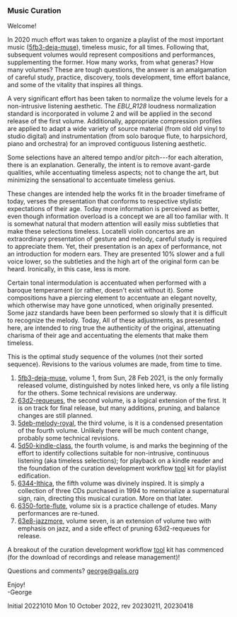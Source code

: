 ### Music Curation

Welcome!

In 2020 much effort was taken to organize a playlist of the most important music
([5fb3-deja-muse](https://github.com/georgalis/pub/blob/master/know/music/5fb3-deja-muse.md#a-2020-musical-playlist-5fb3-deja-muse)),
timeless music, for all times. Following that, subsequent volumes would represent compositions and
performances, supplementing the former. How many works, from what generas? How many volumes? These
are tough questions, the answer is an amalgamation of careful study, practice, discovery, tools
development, time effort balance, and some of the vitality that inspires all things.

A very significant effort has been taken to normalize the volume levels for a non-intrusive
listening aesthetic. The _EBU_R128_ loudness normalization standard is incorporated in volume 2 and
will be applied in the second release of the first volume. Additionally, appropriate compression
profiles are applied to adapt a wide variety of source material (from old old vinyl to studio
digital) and instrumentation (from solo baroque flute, to harpsichord, piano and orchestra) for an
improved contiguous listening aesthetic.

Some selections have an altered tempo and/or pitch---for each alteration, there is an
explanation. Generally, the intent is to remove avant-garde qualities, while accentuating timeless
aspects; not to change the art, but minimizing the sensational to accentuate timeless genius.

These changes are intended help the works fit in the broader timeframe of today, verses the
presentation that conforms to respective stylistic expectations of their age. Today more
information is perceived as better, even though information overload is a concept we are all too
familiar with. It is somewhat natural that modern attention will easily miss subtleties that make
these selections timeless. Locatelli violin concertos are an extraordinary presentation of gesture
and melody, careful study is required to appreciate them.  Yet, their presentation is an apex of
performance, not an introduction for modern ears. They are presented 10% slower and a full voice
lower, so the subtleties and the high art of the original form can be heard. Ironically, in this
case, less is more.

Certain tonal intermodulation is accentuated when performed with a baroque temperament (or rather,
doesn't exist without it).  Some compositions have a piercing element to accentuate an elegant
novelty, which otherwise may have gone unnoticed, when originally presented. Some jazz standards
have been been performed so slowly that it is difficult to recognize the melody. Today, All of
these adjustments, as presented here, are intended to ring true the authenticity of the original,
attenuating charisma of their age and accentuating the elements that make them timeless.

This is the optimal study sequence of the volumes (not their sorted sequence). Revisions to the
various volumes are made, from time to time.

1. [5fb3-deja-muse](https://github.com/georgalis/pub/blob/master/know/music/5fb3-deja-muse.md), volume 1, from Sun, 28 Feb 2021, is the only formally released volume, distinguished by notes linked here, vs only a file listing for the others. Some technical revisions are underway.
1. [63d2-requeues](https://github.com/georgalis/pub/blob/master/know/music/63d2-requeues.list), the second volume, is a logical extension of the first. It is on track for final release, but many additions, pruning, and balance changes are still planned.
1. [5deb-melody-royal](https://github.com/georgalis/pub/blob/master/know/music/5deb-melody-royal.list), the third volume, is it is a condensed presentation of the fourth volume. Unlikely there will be much content change, probably some technical revisions.
1. [5d50-kindle-class](https://github.com/georgalis/pub/blob/master/know/music/5d50-kindle-class.list), the fourth volume, is and marks the beginning of the effort to identify collections suitable for non-intrusive, continuous listening (aka timeless selections); for playback on a kindle reader and the foundation of the curation development workflow [tool](https://github.com/georgalis/pub/blob/master/know/music/tool.md) kit for playlist edification.
1. [6344-Ithica](https://github.com/georgalis/pub/blob/master/know/music/6344-Ithica.list), the fifth volume was divinely inspired. It is simply a collection of three CDs purchased in 1994 to memorialize a supernatural sign, rain, directing this musical curation. More on that later.
1. [6350-forte-flute](https://github.com/georgalis/pub/blob/master/know/music/6350-forte-flute.md), volume six is a practice challenge of etudes. Many performances are re-tuned.
1. [63e8-jazzmore](https://github.com/georgalis/pub/blob/master/know/music/63e8-jazzmore.list), volume seven, is an extension of volume two with emphasis on jazz, and a side effect of pruning 63d2-requeues for release.

A breakout of the curation development workflow [tool](tool.md) kit has commenced (for the download of recordings and release management)!

Questions and comments? george@galis.org

Enjoy!<br>
-George

Initial 20221010 Mon 10 October 2022, rev 20230211, 20230418
